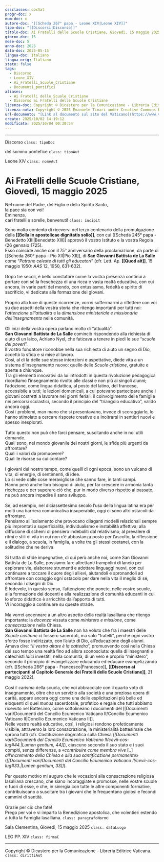 ```yaml
---
cssclasses: docVat
progr-doc: x
num-doc: x
autore-doc: "[[Scheda 267° papa - Leone XIV|Leone XIV]]"
tipo-doc: "[[Discorsi|Discorso]]"
titolo-doc: Ai Fratelli delle Scuole Cristiane, Giovedì, 15 maggio 2025
giorno-doc: 15
mese-doc: 5
anno-doc: 2025
data-doc: 2025-05-15
lingua-doc: Italiano
lingua-orig: Italiano
stato: false
tags:
  - Discorso
  - Leone_XIV
  - Ai_Fratelli_Scuole_Cristiane
  - Documenti_pontifici
aliases:
  - Ai Fratelli delle Scuole Cristiane
  - Discorso ai Fratelli delle Scuole Cristiane
licenza-doc: Copyright © Dicastero per la Comunicazione - Libreria Editrice Vaticana
licenza-nota: Copyright © 2025 Emanuele Tinari under Creative Commons BY-NC-SA 4.0 https://creativecommons.org/licenses/by-nc-sa/4.0/
url-documento: "[Link al documento sul sito del Vaticano](https://www.vatican.va/content/leo-xiv/it/speeches/2025/may/documents/20250515-fratelli-scuole-cristiane.html)"
creato: 2025/10/02 14:19:12
modificato: 2025/10/04 00:30:54
---
```



***


Discorso `class: tipoDoc`


del sommo pontefice `class: tipoAut`


Leone XIV `class: nomeAut`


# Ai Fratelli delle Scuole Cristiane, Giovedì, 15 maggio 2025


Nel nome del Padre, del Figlio e dello Spirito Santo,<br>la pace sia con voi!<br>Eminenza,<br>cari fratelli e sorelle, benvenuti! `class: incipit`


Sono molto contento di ricevervi nel terzo centenario della promulgazione della **[[Bolla In apostolicae dignitatis solio]]**, con cui [[Scheda 245° papa - Benedetto XIII|Benedetto XIII]] approvò il vostro Istituto e la vostra Regola (26 gennaio 1725).<br>Esso coincide anche con il 75° anniversario della proclamazione, da parte di [[Scheda 260° papa - Pio XII|Pio XII]], di **San Giovanni Battista de La Salle** come “*Patrono celeste di tutti gli educatori*” (cfr. Lett. Ap. **[[Quod ait]]**, 15 maggio 1950: *AAS* 12, 1950, 631-632).<br><br>Dopo tre secoli, è bello constatare come la vostra presenza continui a portare con sé la freschezza di una ricca e vasta realtà educativa, con cui ancora, in varie parti del mondo, con entusiasmo, fedeltà e spirito di sacrificio, vi dedicate alla formazione dei giovani.<br><br>Proprio alla luce di queste ricorrenze, vorrei soffermarmi a riflettere con voi su due aspetti della vostra storia che ritengo importanti per tutti noi: l’*attenzione all’attualità* e la *dimensione ministeriale e missionaria dell’insegnamento* nella comunità.<br><br>Gli inizi della vostra opera parlano molto di “attualità”.<br>**San Giovanni Battista de La Salle** cominciò rispondendo alla richiesta di aiuto di un laico, Adriano Nyel, che faticava a tenere in piedi le sue “*scuole dei poveri*”.<br>Il vostro fondatore riconobbe nella sua richiesta di aiuto un segno di Dio, accettò la sfida e si mise al lavoro.<br>Così, al di là delle sue stesse intenzioni e aspettative, diede vita a un sistema d’insegnamento nuovo: quello delle *Scuole cristiane*, gratuite e aperte a chiunque.<br>Tra gli elementi innovativi da lui introdotti in questa rivoluzione pedagogica ricordiamo l’insegnamento rivolto alle classi e non più ai singoli alunni; l’adozione, come lingua didattica, al posto del latino, del francese, accessibile a tutti; le lezioni domenicali, a cui potevano partecipare anche i giovani costretti a lavorare nei giorni feriali; il coinvolgimento delle famiglie nei percorsi scolastici, secondo il principio del “triangolo educativo”, valido ancora oggi.<br>Così i problemi, man mano che si presentavano, invece di scoraggiarlo, lo hanno stimolato a cercare risposte creative e a inoltrarsi in sentieri nuovi e spesso inesplorati.<br><br>Tutto questo non può che farci pensare, suscitando anche in noi utili domande.<br>Quali sono, nel mondo giovanile dei nostri giorni, le sfide più urgenti da affrontare?<br>Quali i valori da promuovere?<br>Quali le risorse su cui contare?<br><br>I giovani del nostro tempo, come quelli di ogni epoca, sono un vulcano di vita, di energie, di sentimenti, di idee.<br>Lo si vede dalle cose meravigliose che sanno fare, in tanti campi.<br>Hanno però anche loro bisogno di aiuto, per far crescere in armonia tanta ricchezza e per superare ciò che, pur in modo diverso rispetto al passato, ne può ancora impedire il sano sviluppo.<br><br>Se, ad esempio, nel diciassettesimo secolo l’uso della lingua latina era per molti una barriera comunicativa insuperabile, oggi ci sono altri ostacoli da affrontare.<br>Pensiamo all’isolamento che provocano dilaganti modelli relazionali sempre più improntati a superficialità, individualismo e instabilità affettiva; alla diffusione di schemi di pensiero indeboliti dal relativismo; al prevalere di ritmi e stili di vita in cui non c’è abbastanza posto per l’ascolto, la riflessione e il dialogo, a scuola, in famiglia, a volte tra gli stessi coetanei, con la solitudine che ne deriva.<br><br>Si tratta di sfide impegnative, di cui però anche noi, come San Giovanni Battista de La Salle, possiamo fare altrettanti trampolini di lancio per esplorare vie, elaborare strumenti e adottare linguaggi nuovi, con cui continuare a toccare il cuore degli allievi, aiutandoli e spronandoli ad affrontare con coraggio ogni ostacolo per dare nella vita il meglio di sé, secondo i disegni di Dio.<br>È lodevole, in questo senso, l’attenzione che ponete, nelle vostre scuole, alla formazione dei docenti e alla realizzazione di comunità educanti in cui lo sforzo didattico è arricchito dall’apporto di tutti.<br>Vi incoraggio a continuare su queste strade.<br><br>Ma vorrei accennare a un altro aspetto della realtà lasalliana che ritengo importante: la *docenza* vissuta come *ministero e missione*, come *consacrazione* nella Chiesa.<br>**San Giovanni Battista de La Salle** non ha voluto che fra i maestri delle *Scuole cristiane* ci fossero sacerdoti, ma solo “fratelli”, perché ogni vostro sforzo fosse indirizzato, con l’aiuto di Dio, all’educazione degli alunni.<br>Amava dire: “*Il vostro altare è la cattedra*”, promuovendo così nella Chiesa del suo tempo una realtà fino ad allora sconosciuta: quella di insegnanti e catechisti *laici* investiti, nella comunità, di un vero e proprio “ministero”, secondo il principio di evangelizzare educando ed educare evangelizzando (cfr. [[Scheda 266° papa - Francesco|Francesco]], **[[Discorso ai partecipanti al Capitolo Generale dei Fratelli delle Scuole Cristiane]]**, 21 maggio 2022).<br><br>Così il carisma della scuola, che voi abbracciate con il quarto voto di insegnamento, oltre che un servizio alla società e una preziosa opera di carità, appare ancora oggi come una delle esplicitazioni più belle ed eloquenti di quel *munus* sacerdotale, profetico e regale che tutti abbiamo ricevuto nel Battesimo, come sottolineano i documenti del [[Documenti vari/Documenti del Concilio Ecumenico Vaticano II/Concilio Ecumenico Vaticano II|Concilio Ecumenico Vaticano II]].<br>Nelle vostre realtà educative, così, i religiosi rendono profeticamente visibile, attraverso la loro consacrazione, la ministerialità battesimale che sprona tutti (cfr. Costituzione dogmatica sulla Chiesa *[[Documenti vari/Documenti del Concilio Ecumenico Vaticano II/cevii-cos-lug#<span class="art" id="cos-lug_art44" name="cos-lug_art44">44</span>.|Lumen gentium, 44]]*), ciascuno secondo il suo stato e i suoi compiti, senza differenze, a «*contribuire come membra vive* [..] *all’incremento della Chiesa e alla sua santificazione permanente*» (*[[Documenti vari/Documenti del Concilio Ecumenico Vaticano II/cevii-cos-lug#<span class="art" id="cos-lug_art33" name="cos-lug_art33">33</span>.|Lumen gentium, 33]]*).<br><br>Per questo motivo mi auguro che le vocazioni alla consacrazione religiosa lasalliana crescano, che siano incoraggiate e promosse, nelle vostre scuole e fuori di esse, e che, in sinergia con tutte le altre componenti formative, contribuiscano a suscitare tra i giovani che le frequentano gioiosi e fecondi cammini di santità.<br><br>Grazie per ciò che fate!<br>Prego per voi e vi imparto la Benedizione apostolica, che volentieri estendo a tutta la Famiglia lasalliana. `class: paragrafoNorm`c


Sala Clementina, Giovedì, 15 maggio 2025 `class: dataLuogo`


LEO PP. XIV `class: firmaC`


***


Copyright © Dicastero per la Comunicazione - Libreria Editrice Vaticana. `class: dirittiAut`


